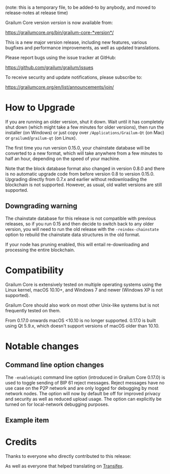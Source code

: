 (note: this is a temporary file, to be added-to by anybody, and moved to
release-notes at release time)

Grailum Core version *version* is now available from:

  <https://grailumcore.org/bin/grailum-core-*version*/>

This is a new major version release, including new features, various bugfixes
and performance improvements, as well as updated translations.

Please report bugs using the issue tracker at GitHub:

  <https://github.com/grailum/grailum/issues>

To receive security and update notifications, please subscribe to:

  <https://grailumcore.org/en/list/announcements/join/>

How to Upgrade
==============

If you are running an older version, shut it down. Wait until it has completely
shut down (which might take a few minutes for older versions), then run the
installer (on Windows) or just copy over `/Applications/Grailum-Qt` (on Mac)
or `grailumd`/`grailum-qt` (on Linux).

The first time you run version 0.15.0, your chainstate database will be converted to a
new format, which will take anywhere from a few minutes to half an hour,
depending on the speed of your machine.

Note that the block database format also changed in version 0.8.0 and there is no
automatic upgrade code from before version 0.8 to version 0.15.0. Upgrading
directly from 0.7.x and earlier without redownloading the blockchain is not supported.
However, as usual, old wallet versions are still supported.

Downgrading warning
-------------------

The chainstate database for this release is not compatible with previous
releases, so if you run 0.15 and then decide to switch back to any
older version, you will need to run the old release with the `-reindex-chainstate`
option to rebuild the chainstate data structures in the old format.

If your node has pruning enabled, this will entail re-downloading and
processing the entire blockchain.

Compatibility
==============

Grailum Core is extensively tested on multiple operating systems using
the Linux kernel, macOS 10.10+, and Windows 7 and newer (Windows XP is not supported).

Grailum Core should also work on most other Unix-like systems but is not
frequently tested on them.

From 0.17.0 onwards macOS <10.10 is no longer supported. 0.17.0 is built using Qt 5.9.x, which doesn't
support versions of macOS older than 10.10.

Notable changes
===============

Command line option changes
---------------------------

The `-enablebip61` command line option (introduced in Grailum Core 0.17.0) is
used to toggle sending of BIP 61 reject messages. Reject messages have no use
case on the P2P network and are only logged for debugging by most network
nodes. The option will now by default be off for improved privacy and security
as well as reduced upload usage. The option can explicitly be turned on for
local-network debugging purposes.

Example item
------------

Credits
=======

Thanks to everyone who directly contributed to this release:


As well as everyone that helped translating on [Transifex](https://www.transifex.com/projects/p/grailum/).
